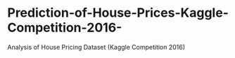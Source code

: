 # Prediction-of-House-Prices-Kaggle-Competition-2016-
Analysis of House Pricing Dataset (Kaggle Competition 2016)
